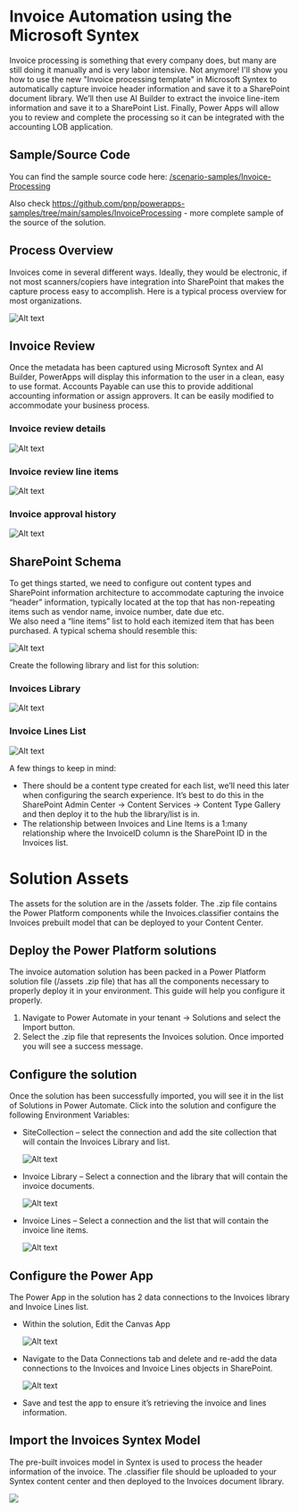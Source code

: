 # Invoice Automation using the Microsoft Syntex 

Invoice processing is something that every company does, but many are still doing it manually and is very labor intensive.  Not anymore!  I'll show you how to use the new "Invoice processing template" in Microsoft Syntex to automatically capture invoice header information and save it to a SharePoint document library.  We’ll then use AI Builder to extract the invoice line-item information and save it to a SharePoint List.  Finally, Power Apps will allow you to review and complete the processing so it can be integrated with the accounting LOB application.

## Sample/Source Code

You can find the sample source code here: [/scenario-samples/Invoice-Processing](https://github.com/pnp/syntex-samples/tree/main/scenario-samples/Invoice-Processing/)

Also check https://github.com/pnp/powerapps-samples/tree/main/samples/InvoiceProcessing - more complete sample of the source of the solution.

## Process Overview
Invoices come in several different ways.  Ideally, they would be electronic, if not most scanners/copiers have integration into SharePoint that makes the capture process easy to accomplish.  Here is a typical process overview for most organizations. 

![Alt text](assets/1-Process.png "Process Overview")

## Invoice Review
Once the metadata has been captured using Microsoft Syntex and AI Builder, PowerApps will display this information to the user in a clean, easy to use format.  Accounts Payable can use this to provide additional accounting information or assign approvers.  It can be easily modified to accommodate your business process.

### Invoice review details
![Alt text](assets/5-InvoiceReview-Details.png "Invoice review details")

### Invoice review line items
![Alt text](assets/6-InvoiceReview-LineItems.png "Invoice review Line Items")

### Invoice approval history

![Alt text](assets/7-InvoiceReview-Approvals.png "Invoice Approvals")

## SharePoint Schema
To get things started, we need to configure out content types and SharePoint information architecture to accommodate capturing the invoice “header” information, typically located at the top that has non-repeating items such as vendor name, invoice number, date due etc.  
We also need a “line items” list to hold each itemized item that has been purchased.  A typical schema should resemble this:

![Alt text](assets/2-Schema.png "Schema")

Create the following library and list for this solution:

### Invoices Library

![Alt text](assets/3-InvoicesLibrary.png "Invoices Library")

### Invoice Lines List

![Alt text](assets/4-InvoiceLinesList.png "Invoice Lines List")

A few things to keep in mind:

-  There should be a content type created for each list, we’ll need this later when configuring the search experience.  It’s best to do this in the SharePoint Admin Center -> Content Services -> Content Type Gallery and then deploy it to the hub the library/list is in.
-  The relationship between Invoices and Line Items is a 1:many relationship where the InvoiceID column is the SharePoint ID in the Invoices list.

# Solution Assets
The assets for the solution are in the /assets folder.  The .zip file contains the Power Platform components while the Invoices.classifier contains the Invoices prebuilt model that can be deployed to your Content Center.

## Deploy the Power Platform solutions

The invoice automation solution has been packed in a Power Platform solution file (/assets .zip file) that has all the components necessary to properly deploy it in your environment.  This guide will help you configure it properly.
1.	Navigate to Power Automate in your tenant -> Solutions and select the Import button.
2.	Select the .zip file that represents the Invoices solution. Once imported you will see a success message.

## Configure the solution
 Once the solution has been successfully imported, you will see it in the list of Solutions in Power Automate.  Click into the solution and configure the following Environment Variables:
- SiteCollection – select the connection and add the site collection that will contain the Invoices Library and list.

    ![Alt text](assets/8-SiteCollectionVariable.png "Site Collection Variable")

- Invoice Library – Select a connection and the library that will contain the invoice documents.

    ![Alt text](assets/9-LibraryVariable.png "Invoice Library Variable")

- Invoice Lines – Select a connection and the list that will contain the invoice line items.

    ![Alt text](assets/10-InvoiceLinesVariable.png "Invoice Lines Variable")

## Configure the Power App

The Power App in the solution has 2 data connections to the Invoices library and Invoice Lines list.  
- Within the solution, Edit the Canvas App

    ![Alt text](assets/11-PowerAppConfig.png "PowerAppConfig")

- Navigate to the Data Connections tab and delete and re-add the data connections to the Invoices and Invoice Lines objects in SharePoint.

    ![Alt text](assets/12-PowerAppConfigDataConnections.png "PowerAppConfigDataSources")

- Save and test the app to ensure it’s retrieving the invoice and lines information. 

## Import the Invoices Syntex Model
The pre-built invoices model in Syntex is used to process the header information of the invoice.  The .classifier file should be uploaded to your Syntex content center and then deployed to the Invoices document library.

<img src="https://telemetry.sharepointpnp.com/powerapps-samples/samples/InvoiceProcessing" />
